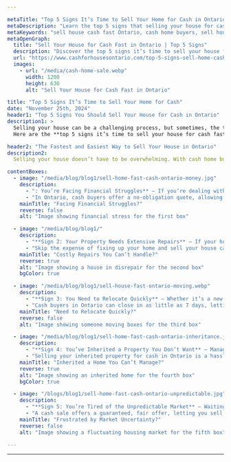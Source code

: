 ```yaml
---

metaTitle: "Top 5 Signs It’s Time to Sell Your Home for Cash in Ontario"
metaDescription: "Learn the top 5 signs that selling your house for cash in Ontario is the fastest and easiest option. Skip the hassle and sell your house cash fast Ontario."
metaKeywords: "sell house cash fast Ontario, cash home buyers, sell house as-is Ontario"
metaOpenGraph:
  title: "Sell Your House for Cash Fast in Ontario | Top 5 Signs"
  description: "Discover the top 5 signs it’s time to sell your house for cash in Ontario. Avoid the hassle of repairs, staging, and waiting—sell your house cash fast and stress-free."
  url: "https://www.cashforhousesontario.com/top-5-signs-sell-home-cash"
  images:
    - url: "/media/cash-home-sale.webp"
      width: 1200
      height: 630
      alt: "Sell Your House for Cash Fast in Ontario"

title: "Top 5 Signs It’s Time to Sell Your Home for Cash"
date: "November 25th, 2024"
header1: "Top 5 Signs You Should Sell Your House for Cash in Ontario"
description1: >
  Selling your house can be a challenging process, but sometimes, the traditional real estate market isn’t the best option. For homeowners looking for speed, convenience, and certainty, selling your house for cash can be the perfect solution. Ontario residents facing financial struggles, tight timelines, or properties in need of extensive repairs are turning to cash buyers for a stress-free alternative. 
  Here are the **top 5 signs it’s time to sell your house for cash fast in Ontario.**

header2: "The Fastest and Easiest Way to Sell Your House in Ontario"
description2: 
  Selling your house doesn’t have to be overwhelming. With cash home buyers, you can avoid the delays, uncertainty, and hassle of the traditional real estate market. If any of the signs below resonate with you, selling your house for cash might be the right choice. You’ll save time, avoid unnecessary expenses, and gain peace of mind knowing your home sale is in good hands.

contentBoxes:
  - image: "/media/blog/blog1/sell-home-fast-cash-ontario-money.jpg"
    description: 
      - ": You’re Facing Financial Struggles** — If you’re dealing with financial difficulties such as mounting debt, foreclosure threats, or an unexpected loss of income, selling your house for cash can be a lifeline. Cash buyers close fast, giving you access to funds when you need them most."
      - "In Ontario, cash buyers offer a no-obligation quote, allowing you to sell your house cash fast without added stress."
    mainTitle: "Facing Financial Struggles?"
    reverse: false
    alt: "Image showing financial stress for the first box"

  - image: "/media/blog/blog1/"
    description: 
      - "**Sign 2: Your Property Needs Extensive Repairs** — If your house requires costly repairs or renovations that you can’t afford or don’t have time for, selling as-is to a cash buyer is the perfect solution."
      - "Skip the expense of fixing up your home and sell your house cash fast in Ontario to buyers who specialize in purchasing properties in any condition."
    mainTitle: "Costly Repairs You Can’t Handle?"
    reverse: true
    alt: "Image showing a house in disrepair for the second box"
    bgColor: true

  - image: "/media/blog/blog1/sell-house-fast-ontario-moving.webp"
    description: 
      - "**Sign 3: You Need to Relocate Quickly** — Whether it’s a new job, family obligations, or other personal reasons, a fast cash sale can eliminate the stress of selling a house while relocating."
      - "Cash buyers in Ontario can close in as little as 7 days, letting you move forward without delay."
    mainTitle: "Need to Relocate Quickly?"
    reverse: false
    alt: "Image showing someone moving boxes for the third box"

  - image: "/media/blog/blog1/sell-home-fast-cash-ontario-inheritance.jpg"
    description: 
      - "**Sign 4: You’ve Inherited a Property You Don’t Want** — Managing an inherited home can be overwhelming, especially if it needs repairs, is far from where you live, or comes with other complications."
      - "Selling your inherited property for cash in Ontario is a hassle-free way to turn the home into cash quickly."
    mainTitle: "Inherited a Home You Can’t Manage?"
    reverse: true
    alt: "Image showing an inherited home for the fourth box"
    bgColor: true

  - image: "/blogs/blog1/sell-home-fast-cash-ontario-unpredictable.jpg"
    description: 
      - "**Sign 5: You’re Tired of the Unpredictable Market** — Waiting for the perfect buyer in Ontario’s real estate market can take months and may not result in the price you expect."
      - "A cash sale offers a guaranteed, fair offer, letting you sell your house cash fast without worrying about market fluctuations or buyer negotiations."
    mainTitle: "Frustrated by Market Uncertainty?"
    reverse: false
    alt: "Image showing a fluctuating housing market for the fifth box"

---
```



---

